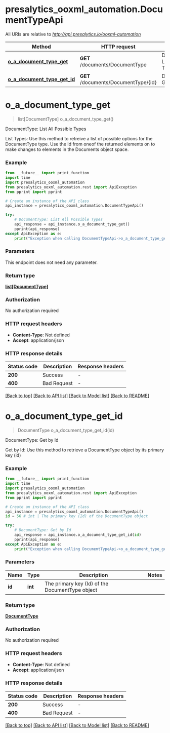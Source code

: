# presalytics_ooxml_automation.DocumentTypeApi

All URIs are relative to *http://api.presalytics.io/ooxml-automation*

Method | HTTP request | Description
------------- | ------------- | -------------
[**o_a_document_type_get**](DocumentTypeApi.md#o_a_document_type_get) | **GET** /documents/DocumentType | DocumentType: List All Possible Types
[**o_a_document_type_get_id**](DocumentTypeApi.md#o_a_document_type_get_id) | **GET** /documents/DocumentType/{id} | DocumentType: Get by Id


# **o_a_document_type_get**
> list[DocumentType] o_a_document_type_get()

DocumentType: List All Possible Types

List Types: Use this method to retreive a list of possible options for the DocumentType type. Use the Id from oneof the returned elements on to make changes to elements in the Documents object space.

### Example

```python
from __future__ import print_function
import time
import presalytics_ooxml_automation
from presalytics_ooxml_automation.rest import ApiException
from pprint import pprint

# Create an instance of the API class
api_instance = presalytics_ooxml_automation.DocumentTypeApi()

try:
    # DocumentType: List All Possible Types
    api_response = api_instance.o_a_document_type_get()
    pprint(api_response)
except ApiException as e:
    print("Exception when calling DocumentTypeApi->o_a_document_type_get: %s\n" % e)
```

### Parameters
This endpoint does not need any parameter.

### Return type

[**list[DocumentType]**](DocumentType.md)

### Authorization

No authorization required

### HTTP request headers

 - **Content-Type**: Not defined
 - **Accept**: application/json

### HTTP response details
| Status code | Description | Response headers |
|-------------|-------------|------------------|
**200** | Success |  -  |
**400** | Bad Request |  -  |

[[Back to top]](#) [[Back to API list]](../README.md#documentation-for-api-endpoints) [[Back to Model list]](../README.md#documentation-for-models) [[Back to README]](../README.md)

# **o_a_document_type_get_id**
> DocumentType o_a_document_type_get_id(id)

DocumentType: Get by Id

Get by Id: Use this method to retrieve a DocumentType object by its primary key (id)

### Example

```python
from __future__ import print_function
import time
import presalytics_ooxml_automation
from presalytics_ooxml_automation.rest import ApiException
from pprint import pprint

# Create an instance of the API class
api_instance = presalytics_ooxml_automation.DocumentTypeApi()
id = 56 # int | The primary key (Id) of the DocumentType object

try:
    # DocumentType: Get by Id
    api_response = api_instance.o_a_document_type_get_id(id)
    pprint(api_response)
except ApiException as e:
    print("Exception when calling DocumentTypeApi->o_a_document_type_get_id: %s\n" % e)
```

### Parameters

Name | Type | Description  | Notes
------------- | ------------- | ------------- | -------------
 **id** | **int**| The primary key (Id) of the DocumentType object | 

### Return type

[**DocumentType**](DocumentType.md)

### Authorization

No authorization required

### HTTP request headers

 - **Content-Type**: Not defined
 - **Accept**: application/json

### HTTP response details
| Status code | Description | Response headers |
|-------------|-------------|------------------|
**200** | Success |  -  |
**400** | Bad Request |  -  |

[[Back to top]](#) [[Back to API list]](../README.md#documentation-for-api-endpoints) [[Back to Model list]](../README.md#documentation-for-models) [[Back to README]](../README.md)

